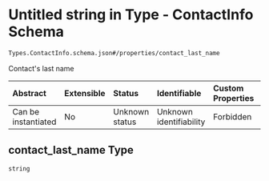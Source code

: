 # Untitled string in Type - ContactInfo Schema

```txt
Types.ContactInfo.schema.json#/properties/contact_last_name
```

Contact's last name

| Abstract            | Extensible | Status         | Identifiable            | Custom Properties | Additional Properties | Access Restrictions | Defined In                                                                          |
| :------------------ | :--------- | :------------- | :---------------------- | :---------------- | :-------------------- | :------------------ | :---------------------------------------------------------------------------------- |
| Can be instantiated | No         | Unknown status | Unknown identifiability | Forbidden         | Allowed               | none                | [ContactInfo.schema.json*](../types/ContactInfo.schema.json "open original schema") |

## contact_last_name Type

`string`
